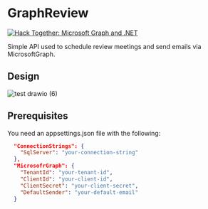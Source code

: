 # GraphReview
[![Hack Together: Microsoft Graph and .NET](https://img.shields.io/badge/Microsoft%20-Hack--Together-orange?style=for-the-badge&logo=microsoft)](https://github.com/microsoft/hack-together)

Simple API used to schedule review meetings and send emails via MicrosoftGraph.

## Design
![test drawio (6)](https://user-images.githubusercontent.com/44908454/224314726-03609490-defe-402c-8fc2-ebb723fa2942.png)

## Prerequisites
You need an appsettings.json file with the following:
```JSON
  "ConnectionStrings": {
    "SqlServer": "your-connection-string"
  },
  "MicrosofrGraph": {
    "TenantId": "your-tenant-id",
    "ClientId": "your-client-id",
    "ClientSecret": "your-client-secret",
    "DefaultSender": "your-default-email"
  }
```
